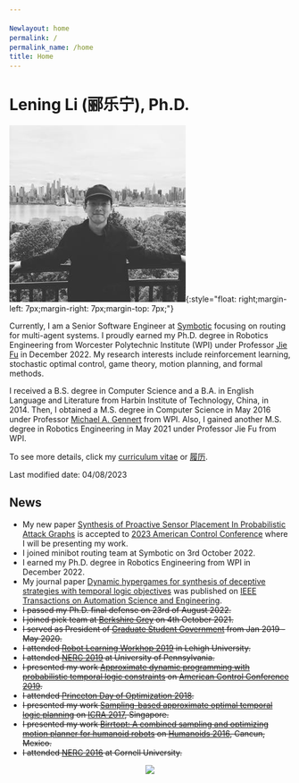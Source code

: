```yaml
---

Newlayout: home
permalink: /
permalink_name: /home
title: Home
---
```


# Lening Li (郦乐宁), Ph.D. 

![](./assets/logo.jpg){:style="float: right;margin-left: 7px;margin-right: 7px;margin-top: 7px;"}

Currently, I am a Senior Software Engineer at [Symbotic](https://www.symbotic.com/) focusing on routing for multi-agent systems. I proudly earned my Ph.D. degree in Robotics Engineering from Worcester Polytechnic Institute (WPI) under Professor [Jie Fu](https://fujie.ece.ufl.edu/) in December 2022. My research interests include reinforcement learning, stochastic optimal control, game theory, motion planning, and formal methods.

I received a B.S. degree in Computer Science and a B.A. in English Language and Literature from Harbin Institute of Technology, China, in 2014. Then, I obtained a M.S. degree in Computer Science in May 2016 under Professor [Michael A. Gennert](http://web.cs.wpi.edu/~michaelg/) from WPI. Also, I gained another M.S. degree in Robotics Engineering in May 2021 under Professor Jie Fu from WPI. 

To see more details, click my [curriculum vitae](https://drive.google.com/file/d/1MmUvte9eJH49C5VyeVby-Z4RkXL9B-nW/view?usp=sharing) or [履历](https://drive.google.com/file/d/1MmJdGnNAjh3ZaCq0C7UZm_JhYPDgnekm/view?usp=sharing). 

Last modified date: 04/08/2023

## News
- My new paper [Synthesis of Proactive Sensor Placement In Probabilistic Attack Graphs](https://arxiv.org/abs/2210.07385) is accepted to [2023 American Control Conference](https://acc2023.a2c2.org/) where I will be presenting my work.
- I joined minibot routing team at Symbotic on 3rd October 2022.
- I earned my Ph.D. degree in Robotics Engineering from WPI in December 2022.
- My journal paper [Dynamic hypergames for synthesis of deceptive strategies with temporal logic objectives](https://ieeexplore.ieee.org/abstract/document/9716225) was published on [IEEE Transactions on Automation Science and Engineering](https://ieeexplore.ieee.org/xpl/RecentIssue.jsp?punumber=8856).
- ~~I passed my Ph.D. final defense on 23rd of August 2022.~~
- ~~I joined pick team at [Berkshire Grey](https://www.berkshiregrey.com/) on 4th October 2021.~~
- ~~I served as President of [Graduate Student Government](https://www.facebook.com/WPIGSG/) from Jan 2019 - May 2020.~~
- ~~I attended [Robot Learning Workhop 2019](https://wordpress.lehigh.edu/robotics/2019/10/09/robotics-workshop/) in Lehigh University.~~
- ~~I attended [NERC 2019](https://sung.seas.upenn.edu/nerc-penn/) at University of Pennsylvania.~~
- ~~I presented my work [Approximate dynamic programming with probabilistic temporal logic constraints](https://ieeexplore.ieee.org/abstract/document/8815215) on [American Control Conference 2019](https://acc2019.a2c2.org/).~~
- ~~I attended [Princeton Day of Optimization 2018](https://pdo.princeton.edu/).~~
- ~~I presented my work [Sampling-based approximate optimal temporal logic planning](https://ieeexplore.ieee.org/abstract/document/7989157) on [ICRA 2017](http://icra2017.org/), Singapore.~~
- ~~I presented my work [Birrtopt: A combined sampling and optimizing motion planner for humanoid robots](https://ieeexplore.ieee.org/document/7803317) on [Humanoids 2016](https://www.humanoids2016.org/), Cancun, Mexico.~~
- ~~I attended [NERC 2016](https://www.facebook.com/Cornell.Robotics/) at Cornell University.~~


<center><a href="https://clustrmaps.com/site/1bh5y"  title="Visit tracker"><img src="//www.clustrmaps.com/map_v2.png?d=YKxOfcR9Q7KzszxH8liwU3S7J6NKaq45NNYZmS8IbzQ&cl=ffffff" /></a></center>